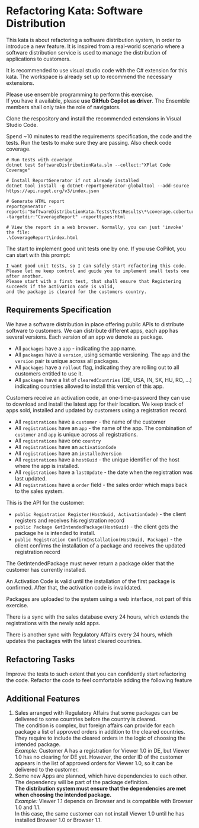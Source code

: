 # Refactoring Kata: Software Distribution

This kata is about refactoring a software distribution system, in order to introduce a new feature.
It is inspired from a real-world scenario where a software distribution service is used
to manage the distribution of applications to customers.

It is recommended to use visual studio code with the C# extension for this kata.
The workspace is already set up to recommend the necessary extensions.  

Please use ensemble programming to perform this exercise.  
If you have it available, please **use GitHub Copilot as driver**. The Ensemble members shall only take the role of navigators.

Clone the respository and install the recommended extensions in Visual Studio Code.

Spend ~10 minutes to read the requirements specification, the code and the tests. Run the tests to make sure they are passing.
Also check code coverage.

```shell
# Run tests with coverage
dotnet test SoftwareDistributionKata.sln --collect:"XPlat Code Coverage"

# Install ReportGenerator if not already installed
dotnet tool install -g dotnet-reportgenerator-globaltool --add-source https://api.nuget.org/v3/index.json

# Generate HTML report
reportgenerator -reports:"SoftwareDistributionKata.Tests\TestResults\*\coverage.cobertura.xml" -targetdir:"CoverageReport" -reporttypes:Html

# View the report in a web browser. Normally, you can just 'invoke' the file:
.\CoverageReport\index.html
```

The start to implement good unit tests one by one. If you use CoPilot, you can start with this prompt:

```prompt
I want good unit tests, so I can safely start refactoring this code.
Please let me keep control and guide you to implement small tests one after another.
Please start with a first test, that shall ensure that Registering succeeds if the activation code is valid,
and the package is cleared for the customers country.
```

## Requirements Specification

We have a software distribution in place offering public APIs to distribute software to customers.
We can distribute different apps, each app has several versions. Each version of an app we denote as package.

- All `packages` have a `app` - indicating the app name.
- All `packages` have a `version`, using semantic versioning. The `app` and the `version` pair is unique across all packages.
- All `packages` have a `rollout` flag, indicating they are rolling out to all customers entitled to use it.
- All `packages` have a list of `clearedCountries` (DE, USA, IN, SK, HU, RO, ...) indicating countries allowed to
  install this version of this app.

Customers receive an activation code, an one-time-password they can use to download and install the latest app
for their location. We keep track of apps sold, installed and updated by customers using a registration record.

- All `registrations` have a `customer` - the name of the customer
- All `registrations` have an `app` - the name of the app. The combination of `customer` and `app` is unique across all registrations.
- All `registrations` have one `country`
- All `registrations` have an `activationCode`
- All `registrations` have an `installedVersion`
- All `registrations` have a `hostGuid` - the unique identifier of the host where the app is installed.
- All `registrations` have a `lastUpdate` - the date when the registration was last updated.
- All `registrations` have a `order` field - the sales order which maps back to the sales system.

This is the API for the customer:

- `public Registration Register(HostGuid, ActivationCode)` - the client registers and receives his registration record
- `public Package GetIntendedPackage(HostGuid)` - the client gets the package he is intended to install.
- `public Registration ConfirmInstallation(HostGuid, Package)` - the client confirms the installation of a package and
  receives the updated registration record

The GetIntendedPackage must never return a package older that the customer has currently installed.

An Activation Code is valid until the installation of the first package is confirmed.
After that, the activation code is invalidated.

Packages are uploaded to the system using a web interface, not part of this exercise.

There is a sync with the sales database every 24 hours, which extends the registrations with the newly sold apps.

There is another sync with Regulatory Affairs every 24 hours, which updates the packages with the latest cleared countries.

## Refactoring Tasks

Improve the tests to such extent that you can confidently start refactoring the code.
Refactor the code to feel comfortable adding the following feature

## Additional Features

1. Sales arranged with Regulatory Affairs that some packages can be delivered
   to some countries before the country is cleared.  
   The condition is complex, but foreign affairs can provide for each package a list of approved orders in addition to
   the cleared countries.  
   They require to include the cleared orders in the logic of choosing the intended package.  
   *Example:* Customer A has a registration for Viewer 1.0 in DE, but Viewer 1.0 has no clearing for DE yet.
   However, the order ID of the customer appears in the list of approved orders for Viewer 1.0,
   so it can be delivered to the customer.
2. Some new Apps are planned, which have dependencies to each other.
   The dependency will be part of the package definition.  
   **The distribution system must ensure that the dependencies are met when choosing the intended package.**  
   *Example:* Viewer 1.1 depends on Browser and is compatible with Browser 1.0 and 1.1.  
   In this case, the same customer can not install Viewer 1.0 until he has installed Browser 1.0 or Browser 1.1.
